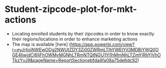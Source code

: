 # Student-zipcode-plot-for-mkt-actions
- Locating enrolled students by their zipcodes in order to know exactly their regions/locations in order to enhance marketing actions
- The map is available [here] (https://app.powerbi.com/view?r=eyJrIjoiNWEwODg2NWUtZDY3Zi00ZWRmLTlhYWEtYjI3MDBiYWQ0OGE4IiwidCI6IjFhOWMyMGNhLTRmNTQtNGU1Yi1hMmNhLTZmYjRhYjVhOTkzYyJ9&pageName=ReportSectionebfda4fa08a75de6dc92)
